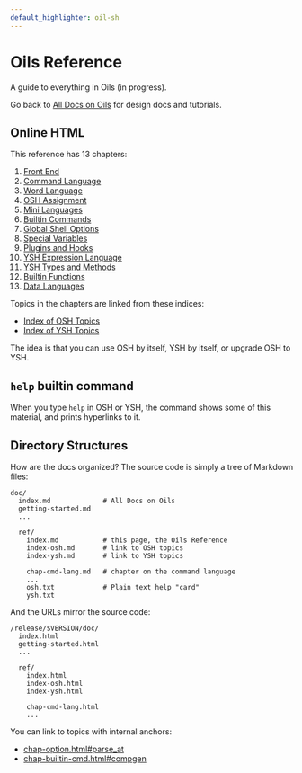 ```yaml
---
default_highlighter: oil-sh
---
```


Oils Reference
=============

A guide to everything in Oils (in progress).

Go back to [All Docs on Oils](../index.html) for design docs and tutorials.

<div id="toc">
</div>

## Online HTML

This reference has 13 chapters:

1. [Front End](chap-front-end.html)
1. [Command Language](chap-cmd-lang.html)
1. [Word Language](chap-word-lang.html)
1. [OSH Assignment](chap-osh-assign.html)
1. [Mini Languages](chap-mini-lang.html)
1. [Builtin Commands](chap-builtin-cmd.html)
1. [Global Shell Options](chap-option.html)
1. [Special Variables](chap-special-var.html)
1. [Plugins and Hooks](chap-plugin.html)
1. [YSH Expression Language](chap-expr-lang.html)
1. [YSH Types and Methods](chap-type-method.html)
1. [Builtin Functions](chap-builtin-func.html)
1. [Data Languages](chap-data-lang.html)

Topics in the chapters are linked from these indices:

- [Index of OSH Topics](index-osh.html)
- [Index of YSH Topics](index-ysh.html)

The idea is that you can use OSH by itself, YSH by itself, or upgrade OSH to
YSH.

## `help` builtin command

When you type `help` in OSH or YSH, the command shows some of this material,
and prints hyperlinks to it.

## Directory Structures

How are the docs organized?  The source code is simply a tree of Markdown
files:

    doc/
      index.md             # All Docs on Oils
      getting-started.md
      ...

      ref/
        index.md           # this page, the Oils Reference
        index-osh.md       # link to OSH topics
        index-ysh.md       # link to YSH topics

        chap-cmd-lang.md   # chapter on the command language
        ...
        osh.txt            # Plain text help "card"
        ysh.txt


And the URLs mirror the source code:

    /release/$VERSION/doc/
      index.html
      getting-started.html
      ...

      ref/
        index.html
        index-osh.html
        index-ysh.html

        chap-cmd-lang.html
        ...

You can link to topics with internal anchors:

- [chap-option.html#parse_at](chap-option.html#parse_at)
- [chap-builtin-cmd.html#compgen](chap-builtin-cmd.html#compgen)
